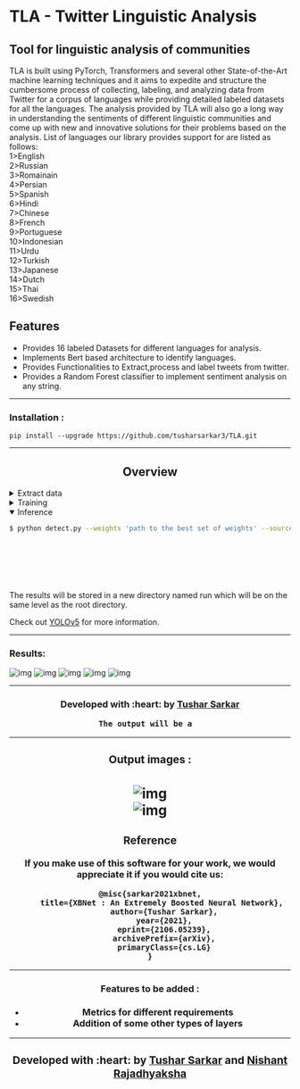 # TLA - Twitter Linguistic Analysis
## Tool for linguistic analysis of communities 

TLA is built using PyTorch, Transformers and several other State-of-the-Art machine learning
techniques and it aims to expedite and structure the cumbersome process of collecting, labeling, and analyzing data
from Twitter for a corpus of languages while providing detailed labeled datasets
for all the languages. The analysis
provided by TLA will also go a long way in understanding the sentiments of
different linguistic communities and come up with new and innovative solutions
for their problems based on the analysis.
List of languages our library provides support for are  listed as follows:<br>
1>English
<br>
2>Russian
<br>
3>Romainain
<br>
4>Persian
<br>
5>Spanish
<br>
6>Hindi
<br>
7>Chinese
<br>
8>French
<br>
9>Portuguese
<br>
10>Indonesian
<br>
11>Urdu
<br>
12>Turkish
<br>
13>Japanese
<br>
14>Dutch
<br>
15>Thai
<br>
16>Swedish
<br>



## Features

- Provides 16 labeled Datasets for different languages for analysis.
- Implements Bert based architecture to identify languages.
- Provides Functionalities to Extract,process and label tweets from twitter.
- Provides a Random Forest classifier to implement sentiment analysis on any string.

---


### Installation :
```
pip install --upgrade https://github.com/tusharsarkar3/TLA.git
```
---

## <div align="center">Overview</div>

<details>
<summary>Extract data</summary>
Navigate to the required directory

```
cd Data
```

Run the following command:
```
python get_data.py --lang en --process True
```
Lang flag is used to input the language of the dataset that is required and
process flag shows where pre-processing should be done before returning the data.
Give the following codes in the lang flag wrt the required language:

| Language | Code   | Language | Code |
| ----------------  | ---------------- | ---------------- | ---------------- |
| English |   en    | Hindi    |   hi  |
| ----------------  | ---------------- | ---------------- | ---------------- |
| Swedish |   sv    | Thai     |   th  |
| ----------------  | ---------------- | ---------------- | ---------------- |
 | Dutch   |   nl   | Japanese |   ja  |
 | ---------------- | ---------------- | ---------------- | ---------------- |
 | Turkish  |   tr  | Urdu     |  ur   |
 | ---------------- | ---------------- | ---------------- | ---------------- |
 | Indonesian | id   |Portuguese | pt  |
 | ---------------- | ---------------- | ---------------- | ---------------- |
 | French    | fr   | Chinese |  zn-ch |
 | ---------------- | ---------------- | ---------------- | ---------------- |
 | Spanish  | es    | Persian |   fa   |
 | ---------------- | ---------------- | ---------------- | ---------------- |
 | Romainain | ro  | Russian | ru |

</details>

<details>
<summary>Training</summary>
 
Run commands below to reproduce results on [Drone Dataset](https://www.kaggle.com/dasmehdixtr/drone-dataset-uav) dataset..
```bash
$ python train.py --img 640 --batch 16 --epochs 15 --data coco128.yaml --weights yolov5s.pt

```

 Check out <a href="https://github.com/ultralytics/yolov5">YOLOv5</a> for more information.
</details>  

<details open>
<summary>Inference </summary>

```bash
$ python detect.py --weights 'path to the best set of weights' --source 0  # webcam       
                                                                        file.jpg  # image 
                                                                        file.mp4  # video
                                                                        path/  # directory
                                                                        path/*.jpg  # glob
                                                                        'https://youtu.be/NUsoVlDFqZg'  # YouTube video
                                                                        'rtsp://example.com/media.mp4'  # RTSP, RTMP, HTTP stream
```
 The results will be stored in a new directory named run which will be on the same level as the root directory.
 
 Check out <a href="https://github.com/ultralytics/yolov5">YOLOv5</a> for more information.
</details>



---
### Results:

![img](exp27/test_batch0_pred.jpg)
![img](exp27/results.png)
![img](exp27/P_curve.png) 
![img](exp27/R_curve.png)
![img](exp27/PR_curve.png)

---

<h3 align="center"><b>Developed with :heart: by <a href="https://github.com/tusharsarkar3">Tushar Sarkar</a>



                                                         
                                          
```
The output will be a  
```
---
### Output images :

![img](screenshots/Results_metrics.png)  
![img](screenshots/results_graph.png)
---

### Reference
If you make use of this software for your work, we would appreciate it if you would cite us:
```
@misc{sarkar2021xbnet,
      title={XBNet : An Extremely Boosted Neural Network}, 
      author={Tushar Sarkar},
      year={2021},
      eprint={2106.05239},
      archivePrefix={arXiv},
      primaryClass={cs.LG}
}
```
---
 #### Features to be added :
- Metrics for different requirements
- Addition of some other types of layers

---

<h3 align="center"><b>Developed with :heart: by <a href="https://github.com/tusharsarkar3">Tushar Sarkar</a> and <a href="https://github.com/nishant42491">Nishant Rajadhyaksha</a>
